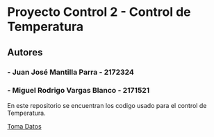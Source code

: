 # Proyecto Control 2  - Control de Temperatura

## Autores
### - Juan José Mantilla Parra - 2172324
###  - Miguel Rodrigo Vargas Blanco - 2171521

En este repositorio se encuentran los codigo usado para el control de Temperatura.

[Toma Datos](#https://github.com/Grexilo/Proyecto-Control-Temperatura/tree/main/Toma%20Datos)

